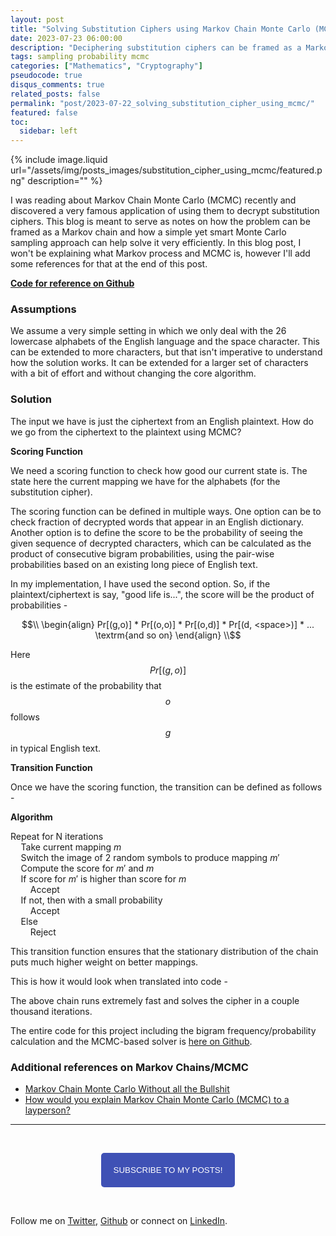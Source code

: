 ```yaml
---
layout: post
title: "Solving Substitution Ciphers using Markov Chain Monte Carlo (MCMC)"
date: 2023-07-23 06:00:00
description: "Deciphering substitution ciphers can be framed as a Markov chain problem and a simple Monte Carlo sampling approach can help solve them very efficiently"
tags: sampling probability mcmc
categories: ["Mathematics", "Cryptography"]
pseudocode: true
disqus_comments: true
related_posts: false
permalink: "post/2023-07-22_solving_substitution_cipher_using_mcmc/"
featured: false
toc:
  sidebar: left
---
```


{% include image.liquid url="/assets/img/posts_images/substitution_cipher_using_mcmc/featured.png" description="" %}

I was reading about Markov Chain Monte Carlo (MCMC) recently and discovered a very famous application of using them to decrypt substitution ciphers. This blog is meant to serve as notes on how the problem can be framed as a Markov chain and how a simple yet smart Monte Carlo sampling approach can help solve it very efficiently. In this blog post, I won't be explaining what Markov process and MCMC is, however I'll add some references for that at the end of this post.

[**Code for reference on Github**](https://github.com/shreyansh26/Solving-Substitution-Ciphers-using-MCMC)

### Assumptions

We assume a very simple setting in which we only deal with the 26 lowercase alphabets of the English language and the space character. This can be extended to more characters, but that isn't imperative to understand how the solution works. It can be extended for a larger set of characters with a bit of effort and without changing the core algorithm.

### Solution

The input we have is just the ciphertext from an English plaintext. How do we go from the ciphertext to the plaintext using MCMC?

**Scoring Function**

We need a scoring function to check how good our current state is. The state here the current mapping we have for the alphabets (for the substitution cipher).

The scoring function can be defined in multiple ways. One option can be to check fraction of decrypted words that appear in an English dictionary. Another option is to define the score to be the probability of seeing the given sequence of decrypted characters, which can be calculated as the product of consecutive bigram probabilities, using the pair-wise probabilities based on an existing long piece of English text. 

In my implementation, I have used the second option. So, if the plaintext/ciphertext is say, "good life is...", the score will be the product of probabilities - 

$$\\
\begin{align}
Pr[(g,o)] * Pr[(o,o)] * Pr[(o,d)] * Pr[(d, <space>)] * ... \textrm{and so on} 
\end{align}
\\$$

Here $$Pr[(g,o)]$$ is the estimate of the probability that $$o$$ follows $$g$$ in typical English text.

**Transition Function**

Once we have the scoring function, the transition can be defined as follows - 

**Algorithm**   

Repeat for N iterations  
$\quad$Take current mapping $m$  
$\quad$Switch the image of 2 random symbols to produce mapping $m'$  
$\quad$Compute the score for $m'$ and $m$  
$\quad$If score for $m'$ is higher than score for $m$  
$\qquad$Accept  
$\quad$If not, then with a small probability   
$\qquad$Accept   
$\quad$Else  
$\qquad$Reject


This transition function ensures that the stationary distribution of the chain puts much higher weight on better mappings.

This is how it would look when translated into code - 
<script src="https://gist.github.com/shreyansh26/9e117289ae36e1b353581672335466b9.js"></script>

The above chain runs extremely fast and solves the cipher in a couple thousand iterations. 


The entire code for this project including the bigram frequency/probability calculation and the MCMC-based solver is [here on Github](https://github.com/shreyansh26/Solving-Substitution-Ciphers-using-MCMC).

### Additional references on Markov Chains/MCMC
* [Markov Chain Monte Carlo Without all the Bullshit](https://jeremykun.com/2015/04/06/markov-chain-monte-carlo-without-all-the-bullshit/)
* [How would you explain Markov Chain Monte Carlo (MCMC) to a layperson?](https://stats.stackexchange.com/questions/165/how-would-you-explain-markov-chain-monte-carlo-mcmc-to-a-layperson)

------

&nbsp;

<script type="text/javascript" src="//downloads.mailchimp.com/js/signup-forms/popup/unique-methods/embed.js" data-dojo-config="usePlainJson: true, isDebug: false"></script>

<!-- <button style="background-color: #70ab17; color: #1770AB" id="openpopup">Subscribe to my posts!</button> -->
<div class="button_cont" align="center"><button id="openpopup" class="example_a">Subscribe to my posts!</button></div>

<style>
    .example_a {
        color: #fff !important;
        text-transform: uppercase;
        text-decoration: none;
        background: #3f51b5;
        padding: 20px;
        border-radius: 5px;
        cursor: pointer;
        display: inline-block;
        border: none;
        transition: all 0.4s ease 0s;
    }

    .example_a:hover {
        background: #434343;
        letter-spacing: 1px;
        -webkit-box-shadow: 0px 5px 40px -10px rgba(0,0,0,0.57);
        -moz-box-shadow: 0px 5px 40px -10px rgba(0,0,0,0.57);
        box-shadow: 5px 40px -10px rgba(0,0,0,0.57);
        transition: all 0.4s ease 0s;
    }
</style>


<script type="text/javascript">

function showMailingPopUp() {
    window.dojoRequire(["mojo/signup-forms/Loader"], function(L) { L.start({"baseUrl":"mc.us4.list-manage.com","uuid":"0b10ac14f50d7f4e7d11cf26a","lid":"667a1bb3da","uniqueMethods":true}) })

    document.cookie = "MCPopupClosed=;path=/;expires=Thu, 01 Jan 1970 00:00:00 UTC";
}

document.getElementById("openpopup").onclick = function() {showMailingPopUp()};

</script>

&nbsp;  

<script data-name="BMC-Widget" data-cfasync="false" src="https://cdnjs.buymeacoffee.com/1.0.0/widget.prod.min.js" data-id="shreyanshsingh" data-description="Support me on Buy me a coffee!" data-message="" data-color="#FF5F5F" data-position="Right" data-x_margin="18" data-y_margin="18"></script>

Follow me on [Twitter](https://twitter.com/shreyansh_26), [Github](https://github.com/shreyansh26) or connect on [LinkedIn](https://www.linkedin.com/in/shreyansh26/).